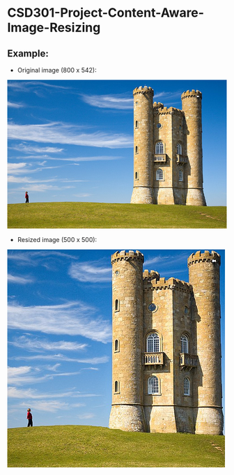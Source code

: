 # CSD301-Project-Content-Aware-Image-Resizing

## Example:

- Original image (800 x 542):

![image](SeamCarving/castle.jpg)

- Resized image (500 x 500):

![image](SeamCarving/compressed.png)
